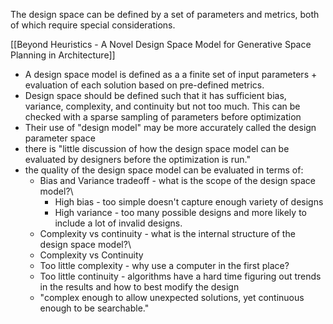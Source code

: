The design space can be defined by a set of parameters and metrics, both of which require special considerations.

[[Beyond Heuristics - A Novel Design Space Model for Generative Space Planning in Architecture]]
 - A design space model is defined as a a finite set of input parameters + evaluation of each solution based on pre-defined metrics.
 - Design space should be defined such that it has sufficient bias, variance, complexity, and continuity but not too much. This can be checked with a sparse sampling of parameters before optimization
 - Their use of "design model" may be more accurately called the design parameter space
 - there is "little discussion of how the design space model can be evaluated by designers before the optimization is run."
 - the quality of the design space model can be evaluated in terms of:
	 - Bias and Variance tradeoff - what is the scope of the design space model?\
		 - High bias - too simple doesn't capture enough variety of designs
		 - High variance - too many possible designs and more likely to include a lot of invalid designs.
	 - Complexity vs continuity - what is the internal structure of the design space model?\
	 - Complexity vs Continuity
	 - Too little complexity - why use a computer in the first place?
	 - Too little continuity - algorithms have a hard time figuring out trends in the results and how to best modify the design
	- "complex enough to allow unexpected solutions, yet continuous enough to be searchable."

